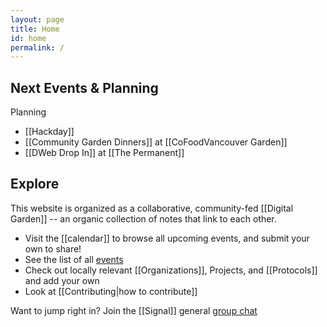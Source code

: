 ```yaml
---
layout: page
title: Home
id: home
permalink: /
---
```


## Next Events  & Planning

Planning
* [[Hackday]]
* [[Community Garden Dinners]] at [[CoFoodVancouver Garden]]
* [[DWeb Drop In]] at [[The Permanent]]

<!-- uncomment and enter in Luma event id -->
<!--
<a
  href="https://lu.ma/event/evt-BwFDxi3MEnabDpE"
  class="luma-checkout--button"
  style="margin-left: 15px;"
  data-luma-action="checkout"
  data-luma-event-id="evt-BwFDxi3MEnabDpE">Register for Event</a>

<script id="luma-checkout" src="https://embed.lu.ma/checkout-button.js"></script>
-->

## Explore

This website is organized as a collaborative, community-fed [[Digital Garden]] -- an organic collection of notes that link to each other.

* Visit the [[calendar]] to browse all upcoming events, and submit your own to share!
* See the list of all [events](/tags/Event)
* Check out locally relevant [[Organizations]], Projects, and [[Protocols]] and add your own
* Look at [[Contributing|how to contribute]]

Want to jump right in? Join the [[Signal]] general [group chat](https://signal.group/#CjQKIODy2EEMBP_tF0YP4t3-WzGRqaHCDChDnldfEl8A29OmEhAuVXCHCC91O7p2OIdqE5OC)
